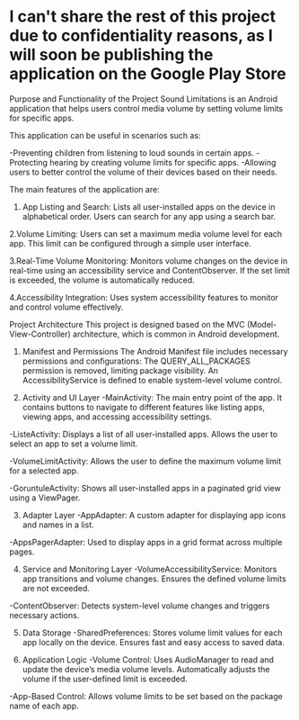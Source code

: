 # I can't share the rest of this project due to confidentiality reasons, as I will soon be publishing the application on the Google Play Store

Purpose and Functionality of the Project
Sound Limitations is an Android application that helps users control media volume by setting volume limits for specific apps.

This application can be useful in scenarios such as:

-Preventing children from listening to loud sounds in certain apps.
-Protecting hearing by creating volume limits for specific apps.
-Allowing users to better control the volume of their devices based on their needs.

The main features of the application are:
1. App Listing and Search:
Lists all user-installed apps on the device in alphabetical order.
Users can search for any app using a search bar.

2.Volume Limiting:
Users can set a maximum media volume level for each app.
This limit can be configured through a simple user interface.

3.Real-Time Volume Monitoring:
Monitors volume changes on the device in real-time using an accessibility service and ContentObserver.
If the set limit is exceeded, the volume is automatically reduced.

4.Accessibility Integration:
Uses system accessibility features to monitor and control volume effectively.



Project Architecture
This project is designed based on the MVC (Model-View-Controller) architecture, which is common in Android development.

1. Manifest and Permissions
The Android Manifest file includes necessary permissions and configurations:
The QUERY_ALL_PACKAGES permission is removed, limiting package visibility.
An AccessibilityService is defined to enable system-level volume control.

2. Activity and UI Layer
-MainActivity:
The main entry point of the app. It contains buttons to navigate to different features like listing apps, viewing apps, and accessing accessibility settings.

-ListeActivity:
Displays a list of all user-installed apps.
Allows the user to select an app to set a volume limit.

-VolumeLimitActivity:
Allows the user to define the maximum volume limit for a selected app.

-GoruntuleActivity:
Shows all user-installed apps in a paginated grid view using a ViewPager.


3. Adapter Layer
-AppAdapter:
A custom adapter for displaying app icons and names in a list.

-AppsPagerAdapter:
Used to display apps in a grid format across multiple pages.


4. Service and Monitoring Layer
-VolumeAccessibilityService:
Monitors app transitions and volume changes.
Ensures the defined volume limits are not exceeded.

-ContentObserver:
Detects system-level volume changes and triggers necessary actions.


5. Data Storage
-SharedPreferences:
Stores volume limit values for each app locally on the device.
Ensures fast and easy access to saved data.


6. Application Logic
-Volume Control:
Uses AudioManager to read and update the device’s media volume levels.
Automatically adjusts the volume if the user-defined limit is exceeded.

-App-Based Control:
Allows volume limits to be set based on the package name of each app.



